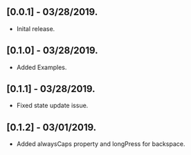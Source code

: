## [0.0.1] - 03/28/2019.

* Inital release.

## [0.1.0] - 03/28/2019.

* Added Examples.

## [0.1.1] - 03/28/2019.

* Fixed state update issue.

## [0.1.2] - 03/01/2019.

* Added alwaysCaps property and longPress for backspace.
